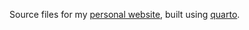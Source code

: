 
Source files for my [personal website](https://github.com/motinaaa/Motinaaa.github.io), built using
[quarto](https://quarto.org/).